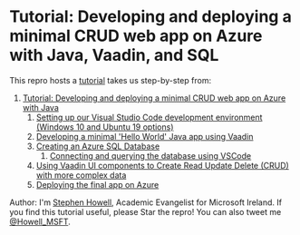 # Tutorial: Developing and deploying a minimal CRUD web app on Azure with Java, Vaadin, and SQL

This repro hosts a [tutorial](Tutorial.md) takes us step-by-step from:
1. [Tutorial: Developing and deploying a minimal CRUD web app on Azure with Java](Tutorial.md)
   1. [Setting up our Visual Studio Code development environment (Windows 10 and Ubuntu 19 options)](SettingupVSCodeDevEnv.md)
   2. [Developing a minimal 'Hello World' Java app using Vaadin](DevelopingMinimalJavaVaadinApp.md)
   3. [Creating an Azure SQL Database](CreatingAzureSQLDatabase.md)
      1. [Connecting and querying the database using VSCode](ConnectingQueryingDB.md)
   4. [Using Vaadin UI components to Create Read Update Delete (CRUD) with more complex data](VaadinCRUD.md)
   5. [Deploying the final app on Azure](DeployingAppAzureAppServices.md)


Author: I'm [Stephen Howell](https://www.linkedin.com/in/stephenrichardhowell/), Academic Evangelist for Microsoft Ireland.
If you find this tutorial useful, please Star the repro! You can also tweet me [@Howell_MSFT](https://twitter.com/Howell_MSFT).